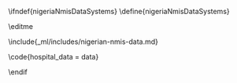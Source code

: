 \ifndef{nigeriaNmisDataSystems}
\define{nigeriaNmisDataSystems}

\editme

\include{_ml/includes/nigerian-nmis-data.md}

\code{hospital_data = data}

\endif
